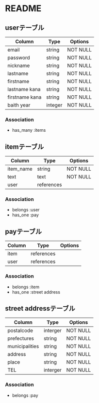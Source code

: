 # README

## userテーブル

|Column|Type|Options|
| -------------- | ------- | -------- |
| email          | string  | NOT NULL |
| password       | string  | NOT NULL |
| nickname       | string  | NOT NULL |
| lastname       | string  | NOT NULL |
| firstname      | string  | NOT NULL |
| lastname kana  | string  | NOT NULL |
| firstname kana | string  | NOT NULL |
| baith year     | integer | NOT NULL |


### Association
- has_many :items

## itemテーブル

|Column|Type|Options|
| ---------- | ---------- | -------- |
| item_name  | string     | NOT NULL |
| text       | text       | NOT NULL |
| user       | references |          |


### Association
- belongs :user
- has_one :pay

## payテーブル

|Column|Type|Options|
| -------- | ---------- | -------- |
| item     | references |          |
| user     | references |          |

### Association
- belongs :item
- has_one :street address

## street addressテーブル

|Column|Type|Options|
| -------------- | -------- | -------- |
| postalcode     | interger | NOT NULL |
| prefectures    | string   | NOT NULL |
| municipalities | string   | NOT NULL |
| address        | string   | NOT NULL |
| place          | string   | NOT NULL |
| TEL            | interger | NOT NULL |


### Association
- belongs :pay

